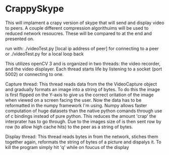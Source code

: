 # CrappySkype

This will implament a crapy version of skype that will send and display video to peers.
A couple different compression algorithuims will be used to reduced network resoucres.
These will be compared to at the end and presented on.

run with:
      ./videoTest.py [local ip address of peer] for connecting to a peer
   or ./videoTest.py for a local loop back

This utilizes openCV 3 and is organized in two threads: the video recorder, and the video displayer.
Each thread starts life by listening to a socket (port 5002) or connecting to one. 

Capture thread: 
      This thread reads data from the the VideoCapture object and gradually formats an image into a string of bytes. To do
      this the image is first flipped on the Y-axis to give us the correct oritation of the image when viewed on a screen 
      facing the user. Now the data has to be reformatted in the numpy framework I'm using. Numpy allows faster computation of 
      huge datasets than the native python comands through use of c bindings instead of pure python. This reduces the amount 
      'crap' the interprater has to go through. Due to the images size of is then sent row by row (to allow high cache hits)
      to the peer as a string of bytes.
      
Display thread:
      This thread reads bytes in from the network, stiches them together again, reformats the string of bytes of a picture and
      dispalys it. To kill the program simply hit 'q' while on foucus of the display


